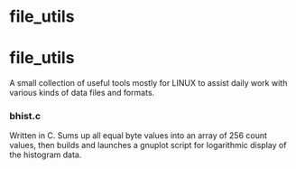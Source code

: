 # file_utils
file_utils
==========
A small collection of useful tools mostly for LINUX to assist daily work with various kinds of data files and formats.

### bhist.c
Written in C.
Sums up all equal byte values into an array of 256 count values, then builds and launches a gnuplot script for logarithmic display of the histogram data.
